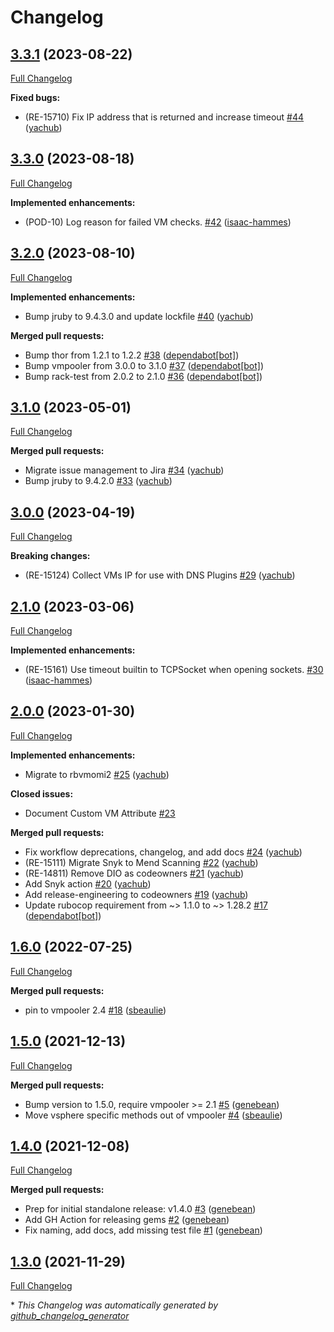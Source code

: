 # Changelog

## [3.3.1](https://github.com/puppetlabs/vmpooler-provider-vsphere/tree/3.3.1) (2023-08-22)

[Full Changelog](https://github.com/puppetlabs/vmpooler-provider-vsphere/compare/3.3.0...3.3.1)

**Fixed bugs:**

- \(RE-15710\) Fix IP address that is returned and increase timeout [\#44](https://github.com/puppetlabs/vmpooler-provider-vsphere/pull/44) ([yachub](https://github.com/yachub))

## [3.3.0](https://github.com/puppetlabs/vmpooler-provider-vsphere/tree/3.3.0) (2023-08-18)

[Full Changelog](https://github.com/puppetlabs/vmpooler-provider-vsphere/compare/3.2.0...3.3.0)

**Implemented enhancements:**

- \(POD-10\) Log reason for failed VM checks. [\#42](https://github.com/puppetlabs/vmpooler-provider-vsphere/pull/42) ([isaac-hammes](https://github.com/isaac-hammes))

## [3.2.0](https://github.com/puppetlabs/vmpooler-provider-vsphere/tree/3.2.0) (2023-08-10)

[Full Changelog](https://github.com/puppetlabs/vmpooler-provider-vsphere/compare/3.1.0...3.2.0)

**Implemented enhancements:**

- Bump jruby to 9.4.3.0 and update lockfile [\#40](https://github.com/puppetlabs/vmpooler-provider-vsphere/pull/40) ([yachub](https://github.com/yachub))

**Merged pull requests:**

- Bump thor from 1.2.1 to 1.2.2 [\#38](https://github.com/puppetlabs/vmpooler-provider-vsphere/pull/38) ([dependabot[bot]](https://github.com/apps/dependabot))
- Bump vmpooler from 3.0.0 to 3.1.0 [\#37](https://github.com/puppetlabs/vmpooler-provider-vsphere/pull/37) ([dependabot[bot]](https://github.com/apps/dependabot))
- Bump rack-test from 2.0.2 to 2.1.0 [\#36](https://github.com/puppetlabs/vmpooler-provider-vsphere/pull/36) ([dependabot[bot]](https://github.com/apps/dependabot))

## [3.1.0](https://github.com/puppetlabs/vmpooler-provider-vsphere/tree/3.1.0) (2023-05-01)

[Full Changelog](https://github.com/puppetlabs/vmpooler-provider-vsphere/compare/3.0.0...3.1.0)

**Merged pull requests:**

- Migrate issue management to Jira [\#34](https://github.com/puppetlabs/vmpooler-provider-vsphere/pull/34) ([yachub](https://github.com/yachub))
- Bump jruby to 9.4.2.0 [\#33](https://github.com/puppetlabs/vmpooler-provider-vsphere/pull/33) ([yachub](https://github.com/yachub))

## [3.0.0](https://github.com/puppetlabs/vmpooler-provider-vsphere/tree/3.0.0) (2023-04-19)

[Full Changelog](https://github.com/puppetlabs/vmpooler-provider-vsphere/compare/2.1.0...3.0.0)

**Breaking changes:**

- \(RE-15124\) Collect VMs IP for use with DNS Plugins [\#29](https://github.com/puppetlabs/vmpooler-provider-vsphere/pull/29) ([yachub](https://github.com/yachub))

## [2.1.0](https://github.com/puppetlabs/vmpooler-provider-vsphere/tree/2.1.0) (2023-03-06)

[Full Changelog](https://github.com/puppetlabs/vmpooler-provider-vsphere/compare/2.0.0...2.1.0)

**Implemented enhancements:**

- \(RE-15161\) Use timeout builtin to TCPSocket when opening sockets. [\#30](https://github.com/puppetlabs/vmpooler-provider-vsphere/pull/30) ([isaac-hammes](https://github.com/isaac-hammes))

## [2.0.0](https://github.com/puppetlabs/vmpooler-provider-vsphere/tree/2.0.0) (2023-01-30)

[Full Changelog](https://github.com/puppetlabs/vmpooler-provider-vsphere/compare/1.6.0...2.0.0)

**Implemented enhancements:**

- Migrate to rbvmomi2 [\#25](https://github.com/puppetlabs/vmpooler-provider-vsphere/pull/25) ([yachub](https://github.com/yachub))

**Closed issues:**

- Document Custom VM Attribute [\#23](https://github.com/puppetlabs/vmpooler-provider-vsphere/issues/23)

**Merged pull requests:**

- Fix workflow deprecations, changelog, and add docs [\#24](https://github.com/puppetlabs/vmpooler-provider-vsphere/pull/24) ([yachub](https://github.com/yachub))
- \(RE-15111\) Migrate Snyk to Mend Scanning [\#22](https://github.com/puppetlabs/vmpooler-provider-vsphere/pull/22) ([yachub](https://github.com/yachub))
- \(RE-14811\) Remove DIO as codeowners [\#21](https://github.com/puppetlabs/vmpooler-provider-vsphere/pull/21) ([yachub](https://github.com/yachub))
- Add Snyk action [\#20](https://github.com/puppetlabs/vmpooler-provider-vsphere/pull/20) ([yachub](https://github.com/yachub))
- Add release-engineering to codeowners [\#19](https://github.com/puppetlabs/vmpooler-provider-vsphere/pull/19) ([yachub](https://github.com/yachub))
- Update rubocop requirement from ~\> 1.1.0 to ~\> 1.28.2 [\#17](https://github.com/puppetlabs/vmpooler-provider-vsphere/pull/17) ([dependabot[bot]](https://github.com/apps/dependabot))

## [1.6.0](https://github.com/puppetlabs/vmpooler-provider-vsphere/tree/1.6.0) (2022-07-25)

[Full Changelog](https://github.com/puppetlabs/vmpooler-provider-vsphere/compare/1.5.0...1.6.0)

**Merged pull requests:**

- pin to vmpooler 2.4 [\#18](https://github.com/puppetlabs/vmpooler-provider-vsphere/pull/18) ([sbeaulie](https://github.com/sbeaulie))

## [1.5.0](https://github.com/puppetlabs/vmpooler-provider-vsphere/tree/1.5.0) (2021-12-13)

[Full Changelog](https://github.com/puppetlabs/vmpooler-provider-vsphere/compare/1.4.0...1.5.0)

**Merged pull requests:**

- Bump version to 1.5.0, require vmpooler \>= 2.1 [\#5](https://github.com/puppetlabs/vmpooler-provider-vsphere/pull/5) ([genebean](https://github.com/genebean))
- Move vsphere specific methods out of vmpooler [\#4](https://github.com/puppetlabs/vmpooler-provider-vsphere/pull/4) ([sbeaulie](https://github.com/sbeaulie))

## [1.4.0](https://github.com/puppetlabs/vmpooler-provider-vsphere/tree/1.4.0) (2021-12-08)

[Full Changelog](https://github.com/puppetlabs/vmpooler-provider-vsphere/compare/1.3.0...1.4.0)

**Merged pull requests:**

- Prep for initial standalone release: v1.4.0 [\#3](https://github.com/puppetlabs/vmpooler-provider-vsphere/pull/3) ([genebean](https://github.com/genebean))
- Add GH Action for releasing gems [\#2](https://github.com/puppetlabs/vmpooler-provider-vsphere/pull/2) ([genebean](https://github.com/genebean))
- Fix naming, add docs, add missing test file [\#1](https://github.com/puppetlabs/vmpooler-provider-vsphere/pull/1) ([genebean](https://github.com/genebean))

## [1.3.0](https://github.com/puppetlabs/vmpooler-provider-vsphere/tree/1.3.0) (2021-11-29)

[Full Changelog](https://github.com/puppetlabs/vmpooler-provider-vsphere/compare/a08cba099f867b1db01a50940ec3ae9239245db5...1.3.0)



\* *This Changelog was automatically generated by [github_changelog_generator](https://github.com/github-changelog-generator/github-changelog-generator)*
